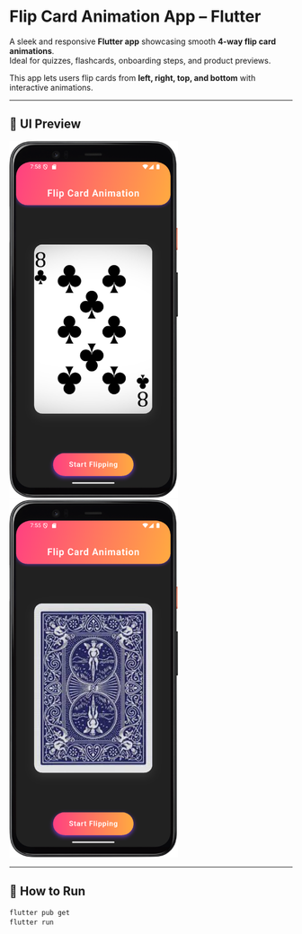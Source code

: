 # Flip Card Animation App – Flutter

A sleek and responsive **Flutter app** showcasing smooth **4-way flip card animations**.  
Ideal for quizzes, flashcards, onboarding steps, and product previews.

This app lets users flip cards from **left, right, top, and bottom** with interactive animations.

---

## 📸 UI Preview

<p float="left">
  <img src="assets/screenshots/front_flip.png" width="300"/>
  <img src="assets/screenshots/back_flip.png" width="300"/>
</p>

---

## 🚀 How to Run

```bash
flutter pub get
flutter run
